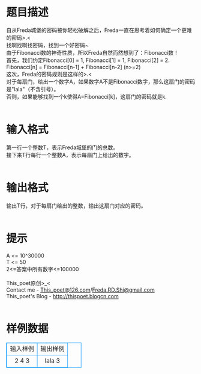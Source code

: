 # 

 
 # 题目描述 
自从Freda城堡的密码被你轻松破解之后，Freda一直在思考着如何确定一个更难的密码&gt;.&lt;<br>找啊找啊找密码，找到一个好密码~<br>由于Fibonacci数的神奇性质，所以Freda自然而然想到了：Fibonacci数！<br>首先，我们约定Fibonacci[0]&nbsp;=&nbsp;1,&nbsp;Fibonacci[1]&nbsp;=&nbsp;1,&nbsp;Fibonacci[2]&nbsp;=&nbsp;2.<br>Fibonacci[n]&nbsp;=&nbsp;Fibonacci[n-1]&nbsp;+&nbsp;Fibonacci[n-2]&nbsp;(n&gt;=2)<br>这次，Freda的密码规则是这样的&gt;.&lt;<br>对于每扇门，给出一个数字A，如果数字A不是Fibonacci数字，那么这扇门的密码是"lala"（不含引号）。<br>否则，如果能够找到一个k使得A=Fibonacci[k]，这扇门的密码就是k.<br><br> 

 
 # 输入格式 
第一行一个整数T，表示Freda城堡的门的总数。<br>接下来T行每行一个整数A，表示每扇门上给出的数字。<br><br> 

 
 # 输出格式 
输出T行，对于每扇门给出的整数，输出这扇门对应的密码。<br><br> 

 
 # 提示 
A&nbsp;&lt;=&nbsp;10^30000<br>T&nbsp;&lt;=&nbsp;50<br>2&lt;=答案中所有数字&lt;=100000<br><br>This_poet原创&gt;_&lt;<br>Contact&nbsp;me&nbsp;-&nbsp;This_poet@126.com/Freda.RD.Shi@gmail.com<br>This_poet's&nbsp;Blog&nbsp;-&nbsp;http://thispoet.blogcn.com<br><br> 
# 样例数据
<style>
        table,table tr th, table tr td { border:1px solid #0094ff; }
        table { width: 200px; min-height: 25px; line-height: 25px; text-align: center; border-collapse: collapse;}   
    </style>
<table>
	<tr>
		<td>输入样例</td>
		<td>输出样例</td>
	</tr>
<tr><td>2
4
3

</td><td>lala
3

</td></tr></table>
